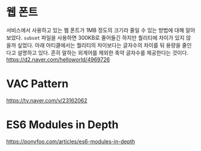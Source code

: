 # 웹 폰트
서비스에서 사용하고 있는 웹 폰트가 1MB 정도의 크기라 줄일 수 있는 방법에 대해 알아보았다. `subset` 파일을 사용하면 300KB로 줄어들긴 하지만 퀄리티에 차이가 있지 않을까 싶었다.
아래 아티클에서는 퀄리티의 차이보다는 글자수의 차이를 둬 용량을 줄인다고 설명하고 있다. 흔히 말하는 외계어를 제외한 축약 글자수를 제공한다는 것이다.  
https://d2.naver.com/helloworld/4969726

# VAC Pattern
https://tv.naver.com/v/23162062

# ES6 Modules in Depth
https://ponyfoo.com/articles/es6-modules-in-depth
